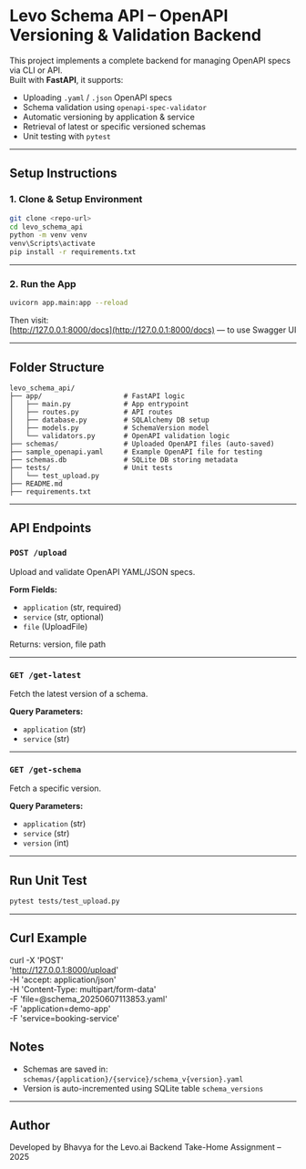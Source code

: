# Levo Schema API – OpenAPI Versioning & Validation Backend

This project implements a complete backend for managing OpenAPI specs via CLI or API.  
Built with **FastAPI**, it supports:

- Uploading `.yaml` / `.json` OpenAPI specs
- Schema validation using `openapi-spec-validator`
- Automatic versioning by application & service
- Retrieval of latest or specific versioned schemas
- Unit testing with `pytest`

---

## Setup Instructions

### 1. Clone & Setup Environment

```bash
git clone <repo-url>
cd levo_schema_api
python -m venv venv
venv\Scripts\activate   
pip install -r requirements.txt
```
---

### 2. Run the App

```bash
uvicorn app.main:app --reload
```

Then visit:  
[http://127.0.0.1:8000/docs](http://127.0.0.1:8000/docs) — to use Swagger UI

---

## Folder Structure

```
levo_schema_api/
├── app/                    # FastAPI logic
│   ├── main.py             # App entrypoint
│   ├── routes.py           # API routes
│   ├── database.py         # SQLAlchemy DB setup
│   ├── models.py           # SchemaVersion model
│   └── validators.py       # OpenAPI validation logic
├── schemas/                # Uploaded OpenAPI files (auto-saved)
├── sample_openapi.yaml     # Example OpenAPI file for testing
├── schemas.db              # SQLite DB storing metadata
├── tests/                  # Unit tests
│   └── test_upload.py
├── README.md
├── requirements.txt
```

---

## API Endpoints

### `POST /upload`
Upload and validate OpenAPI YAML/JSON specs.

**Form Fields:**
- `application` (str, required)
- `service` (str, optional)
- `file` (UploadFile)

Returns: version, file path

---

### `GET /get-latest`
Fetch the latest version of a schema.

**Query Parameters:**
- `application` (str)
- `service` (str)

---

### `GET /get-schema`
Fetch a specific version.

**Query Parameters:**
- `application` (str)
- `service` (str)
- `version` (int)

---

## Run Unit Test

```bash
pytest tests/test_upload.py
```

---

## Curl Example

curl -X 'POST' \
  'http://127.0.0.1:8000/upload' \
  -H 'accept: application/json' \
  -H 'Content-Type: multipart/form-data' \
  -F 'file=@schema_20250607113853.yaml' \
  -F 'application=demo-app' \
  -F 'service=booking-service'

  
## Notes

- Schemas are saved in: `schemas/{application}/{service}/schema_v{version}.yaml`
- Version is auto-incremented using SQLite table `schema_versions`

---

## Author

Developed by Bhavya for the Levo.ai Backend Take-Home Assignment – 2025
